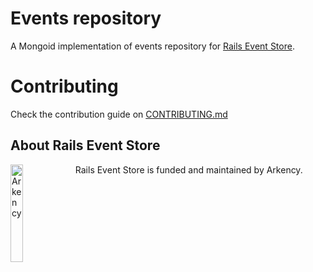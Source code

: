# Events repository

A Mongoid implementation of events repository for [Rails Event Store](http://github.com/arkency/rails_event_store).

# Contributing

Check the contribution guide on [CONTRIBUTING.md](https://github.com/arkency/rails_event_store_active_record/blob/master/CONTRIBUTING.md)

## About Rails Event Store

<img src="http://arkency.com/images/arkency.png" alt="Arkency" width="20%" align="left" />

Rails Event Store is funded and maintained by Arkency.
